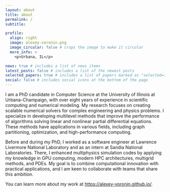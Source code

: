 ```yaml
---
layout: about
title: about
permalink: /
subtitle:

profile:
  align: right
  image: alexey-voronin.png
  image_circular: false # crops the image to make it circular
  more_info: >
    <p>Urbana, IL</p>

news: true # includes a list of news items
latest_posts: false # includes a list of the newest posts
selected_papers: true # includes a list of papers marked as "selected={true}"
social: false # includes social icons at the bottom of the page
---
```


I am a PhD candidate in Computer Science at the University of Illinois at
Urbana-Champaign, with over eight years of experience in scientific computing
and numerical modeling. My research focuses on creating scalable numerical
solvers for complex engineering and physics problems. I specialize in developing
multilevel methods that improve the performance of algorithms solving linear and
nonlinear partial differential equations. These methods have applications in
various fields, including graph partitioning, optimization, and high-performance
computing.

Before and during my PhD, I worked as a software engineer at Lawrence Livermore
National Laboratory and as an intern at Sandia National Laboratories. There, I
enhanced multiphysics simulation codes by applying my knowledge in GPU
computing, modern HPC architectures, multigrid methods, and PDEs. My goal is to
combine computational innovation with practical applications, and I am keen to
collaborate with teams that share this ambition.

You can learn more about my work at https://alexey-voronin.github.io/.

